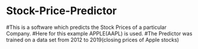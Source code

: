# Stock-Price-Predictor
#This is a software which predicts the Stock Prices of a particular Company.
#Here for this example APPLE(AAPL) is used.
#The Predictor was trained on a data set from 2012 to 2019(closing prices of Apple stocks)
